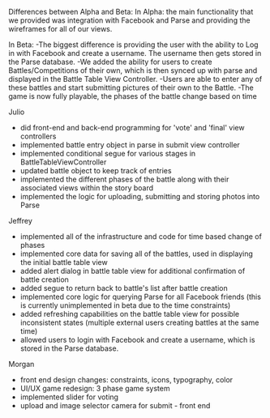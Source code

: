 Differences between Alpha and Beta: In Alpha: the main functionality that we provided was integration with Facebook and Parse and providing the wireframes for all of our views.

In Beta: 
-The biggest difference is providing the user with the ability to Log in with Facebook and create a username. The username then gets stored in the Parse database. 
-We added the ability for users to create Battles/Competitions of their own, which is then synced up with parse and displayed in the Battle Table View Controller. 
-Users are able to enter any of these battles and start submitting pictures of their own to the Battle.
-The game is now fully playable, the phases of the battle change based on time


Julio
- did front-end and back-end programming for 'vote' and 'final' view controllers
- implemented battle entry object in parse in submit view controller
- implemented conditional segue for various stages in BattleTableViewController
- updated battle object to keep track of entries
- implemented the different phases of the battle along with their associated views within the story board
- implemented the logic for uploading, submitting and storing photos into Parse

Jeffrey
- implemented all of the infrastructure and code for time based change of phases
- implemented core data for saving all of the battles, used in displaying the initial battle table view
- added alert dialog in battle table view for additional confirmation of battle creation 
- added segue to return back to battle's list after battle creation
- implemented core logic for querying Parse for all Facebook friends (this is currently unimplemented in beta due to the time constraints)
- added refreshing capabilities on the battle table view for possible inconsistent states (multiple external users creating battles at the same time)
- allowed users to login with Facebook and create a username, which is stored in the Parse database.

Morgan
- front end design changes: constraints, icons, typography, color
- UI/UX game redesign: 3 phase game system
- implemented slider for voting
- upload and image selector camera for submit - front end